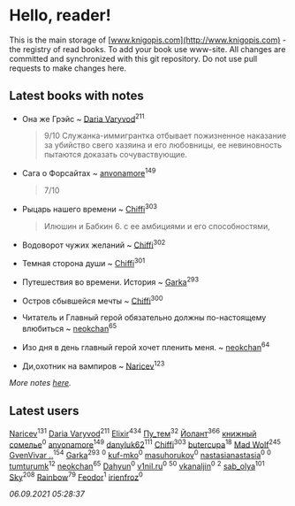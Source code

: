 # Hello, reader!
This is the main storage of [www.knigopis.com](http://www.knigopis.com) - the registry of read books.
To add your book use www-site. All changes are committed and synchronized with this git repository.
Do not use pull requests to make changes here.


## Latest books with notes
* Она же Грэйc ~ [Daria Varyvod](users/829/829893410524253-facebook)<sup>211</sup>
    > 9/10 Служанка-иммигрантка отбывает пожизненное наказание за убийство свего хазяина и его любовницы, ее невиновность пытаются доказать сочуваствующие.

* Сага о Форсайтах ~ [anvonamore](users/595/5957175-vkontakte)<sup>149</sup>
    > 7/10

* Рыцарь нашего времени ~ [Chiffi](users/105/105831994080785626680-google)<sup>303</sup>
    > Илюшин и Бабкин 6. с ее амбициями и его способностями,

* Водоворот чужих желаний ~ [Chiffi](users/105/105831994080785626680-google)<sup>302</sup>

* Темная сторона души ~ [Chiffi](users/105/105831994080785626680-google)<sup>301</sup>

* Путешествия во времени. История ~ [Garka](users/115/115753719718250012620-google)<sup>293</sup>

* Остров сбывшейся мечты ~ [Chiffi](users/105/105831994080785626680-google)<sup>300</sup>

* Читатель и Главный герой обязательно должны по-настоящему влюбиться ~ [neokchan](users/113/113179958976964886996-google)<sup>65</sup>

* Изо дня в день главный герой хочет пленить меня. ~ [neokchan](users/113/113179958976964886996-google)<sup>64</sup>

* Ди,охотник на вампиров ~ [Naricev](users/107/107090515204537133928-google)<sup>123</sup>


_More notes [here](latest_books_with_notes.md)._


## Latest users
[Naricev](users/107/107090515204537133928-google)<sup>131</sup> 
[Daria Varyvod](users/829/829893410524253-facebook)<sup>211</sup> 
[Elixir](users/115/115826717712507836033-google)<sup>434</sup> 
[Пу_тем](users/344/3448154788585127-facebook)<sup>32</sup> 
[Йолант](users/104/104690883692185089260-google)<sup>366</sup> 
[книжный сомелье](users/115/115727566151095005266-google)<sup>0</sup> 
[anvonamore](users/595/5957175-vkontakte)<sup>149</sup> 
[danyluk62](users/374/374149854-vkontakte)<sup>111</sup> 
[Chiffi](users/105/105831994080785626680-google)<sup>303</sup> 
[butercupa](users/193/193697993-vkontakte)<sup>18</sup> 
[Mad Wolf](users/947/94738840-vkontakte)<sup>245</sup> 
[GvenVivar ..](users/158/158266434925901-facebook)<sup>154</sup> 
[Garka](users/115/115753719718250012620-google)<sup>293</sup> 
[](users/191/1911114012383714-facebook)<sup>0</sup> 
[kuf-mko](users/283/283490946-yandex)<sup>0</sup> 
[masuhorukov](users/662/6628575-vkontakte)<sup>0</sup> 
[nastasianastasia](users/200/20044939-vkontakte)<sup>0</sup> 
[](users/101/101935307881070680619-google)<sup>0</sup> 
[tumturumk](users/135/135685382-vkontakte)<sup>12</sup> 
[neokchan](users/113/113179958976964886996-google)<sup>65</sup> 
[Dahyun](users/115/115492089732162065423-google)<sup>0</sup> 
[v1nil.ru](users/787/787891495-yandex)<sup>0</sup> 
[](users/153/1537586159620888-facebook)<sup>50</sup> 
[vkanaljin](users/677/677089247-yandex)<sup>0</sup> 
[](users/116/116587059105826857287-google)<sup>2</sup> 
[sab_olya](users/139/139338401-vkontakte)<sup>101</sup> 
[Sky](users/118/118049897850017649660-googleplus)<sup>208</sup> 
[Rainbow](users/109/109787328219839805802-google)<sup>79</sup> 
[Feodor](users/117/117130485334126869740-google)<sup>1</sup> 
[irienfroz](users/150/150508923-vkontakte)<sup>0</sup> 


_06.09.2021 05:28:37_
